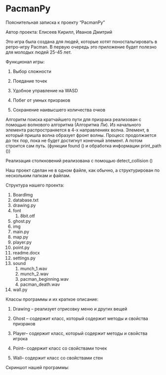 # PacmanPy
Пояснительная записка к проекту “PacmanPy”

Автор проекта: Елисеев Кирилл, Иванов Дмитрий

Это игра была создана для людей, которые хотят поностальгировать в ретро-игру Pacman. В первую очередь это приложение будет полезно для молодых людей 25-45 лет.

Функционал игры:

   1. Выбор сложности

   2. Поедание точек

   3.  Удобное управление на WASD

   4.  Побег от умных призраков

   5.  Сохранение наивысшего количества очков

Алгоритм поиска кратчайшего пути для призрака реализован с помощью волнового алгоритма (Алгоритма Ли). Из начального элемента распространяется в 4-х направлениях волна. Элемент, в который пришла волна образует фронт волны. Процесс продолжается до тех пор, пока не будет достигнут конечный элемент. А потом строится сам путь. (функции found () и обработка информации print\_path ())

Реализация столкновений реализована с помощью detect\_collision ()

Наш проект сделан не в одном файле, как обычно, а структурирован по нескольким папкам и файлам.

Структура нашего проекта:

   1. BoardImg
   1. database.txt
   1. drawing.py
   1. font
      1. 8bit.otf
   1. ghost.py
   1. img
   1. main.py
   1. map.py
   1. player.py
   1. point.py
   1. readme.docx
   1. settings.py
   1. sound
      1. munch\_1.wav
      1. munch\_2.wav
      1. pacman\_beginning.wav
      1. pacman\_death.wav
   1. wall.py

Классы программы и их краткое описание:

   1. Drawing – реализует отрисовку меню и других вещей

   2. Ghost – содержит класс, который содержит методы и свойства призраков

   3. Player– содержит класс, который содержит методы и свойства игрока
 
   4. Point– содержит класс со свойствами точек

   5. Wall– содержит класс со свойствами стен



Скриншот нашей программы:

